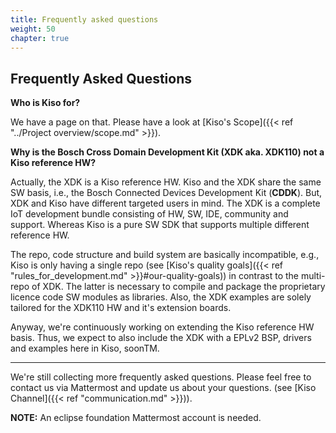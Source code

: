 ```yaml
---
title: Frequently asked questions
weight: 50
chapter: true
---
```


## Frequently Asked Questions

**Who is Kiso for?**

We have a page on that. Please have a look at [Kiso's Scope]({{< ref "../Project overview/scope.md" >}}).

**Why is the Bosch Cross Domain Development Kit (XDK aka. XDK110) not a Kiso reference HW?**

Actually, the XDK is a Kiso reference HW. Kiso and the XDK share the same SW basis, i.e., the Bosch Connected Devices Development Kit (**CDDK**). But, XDK and Kiso have different targeted users in mind. The XDK is a complete IoT development bundle consisting of HW, SW, IDE, community and support. Whereas Kiso is a pure SW SDK that supports multiple different reference HW.

The repo, code structure and build system are basically incompatible, e.g., Kiso is only having a single repo (see [Kiso's quality goals]({{< ref "rules_for_development.md" >}}#our-quality-goals)) in contrast to the multi-repo of XDK. The latter is necessary to compile and package the proprietary licence code SW modules as libraries. Also, the XDK examples are solely tailored for the XDK110 HW and it's extension boards.

Anyway, we're continuously working on extending the Kiso reference HW basis. Thus, we expect to also include the XDK with a EPLv2 BSP, drivers and examples here in Kiso, soonTM.

------
We're still collecting more frequently asked questions.
Please feel free to contact us via Mattermost and update us about your questions. (see  [Kiso Channel]({{< ref "communication.md" >}})).

**NOTE:**   An eclipse foundation Mattermost account is needed.
